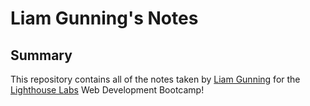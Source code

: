 # Liam Gunning's Notes
## Summary

This repository contains all of the notes taken by [Liam Gunning](https://github.com/LiamGunning07) for the [Lighthouse Labs](https://www.lighthouselabs.ca/) Web Development Bootcamp! 














